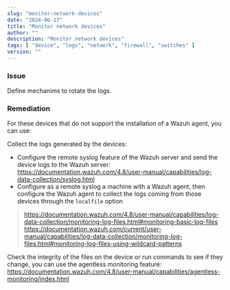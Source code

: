 ```yaml
---
slug: "monitor-network-devices"
date: "2024-06-17"
title: "Monitor network devices"
author: ""
description: "Monitor network devices"
tags: [ "device", "logs", "network", "firewall", "switches" ]
version: ""
---
```


### Issue

Define mechanims to rotate the logs.

### Remediation


For these devices that do not support the installation of a Wazuh agent, you can use:

Collect the logs generated by the devices:
* Configure the remote syslog feature of the Wazuh server and send the device logs to the Wazuh server: https://documentation.wazuh.com/4.8/user-manual/capabilities/log-data-collection/syslog.html
* Configure as a remote syslog a machine with a Wazuh agent, then configure the Wazuh agent to collect the logs coming from those devices through the `localfile` option
> https://documentation.wazuh.com/4.8/user-manual/capabilities/log-data-collection/monitoring-log-files.html#monitoring-basic-log-files
> https://documentation.wazuh.com/current/user-manual/capabilities/log-data-collection/monitoring-log-files.html#monitoring-log-files-using-wildcard-patterns

Check the integrity of the files on the device or run commands to see if they change, you can use the agentless monitoring feature: https://documentation.wazuh.com/4.8/user-manual/capabilities/agentless-monitoring/index.html